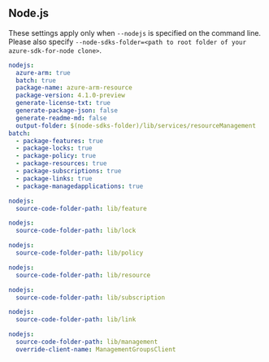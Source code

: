 ## Node.js

These settings apply only when `--nodejs` is specified on the command line.
Please also specify `--node-sdks-folder=<path to root folder of your azure-sdk-for-node clone>`.

```yaml $(nodejs)
nodejs:
  azure-arm: true
  batch: true
  package-name: azure-arm-resource
  package-version: 4.1.0-preview
  generate-license-txt: true
  generate-package-json: false
  generate-readme-md: false
  output-folder: $(node-sdks-folder)/lib/services/resourceManagement
batch:
  - package-features: true
  - package-locks: true
  - package-policy: true
  - package-resources: true
  - package-subscriptions: true
  - package-links: true
  - package-managedapplications: true
```

```yaml $(nodejs) && $(package-features)
nodejs:
  source-code-folder-path: lib/feature
```

```yaml $(nodejs) && $(package-locks)
nodejs:
  source-code-folder-path: lib/lock
```

```yaml $(nodejs) && $(package-policy)
nodejs:
  source-code-folder-path: lib/policy
```

```yaml $(nodejs) && $(package-resources)
nodejs:
  source-code-folder-path: lib/resource
```

```yaml $(nodejs) && $(package-subscriptions)
nodejs:
  source-code-folder-path: lib/subscription
```

```yaml $(nodejs) && $(package-links)
nodejs:
  source-code-folder-path: lib/link
```

```yaml $(nodejs) && $(package-management)
nodejs:
  source-code-folder-path: lib/management
  override-client-name: ManagementGroupsClient
```